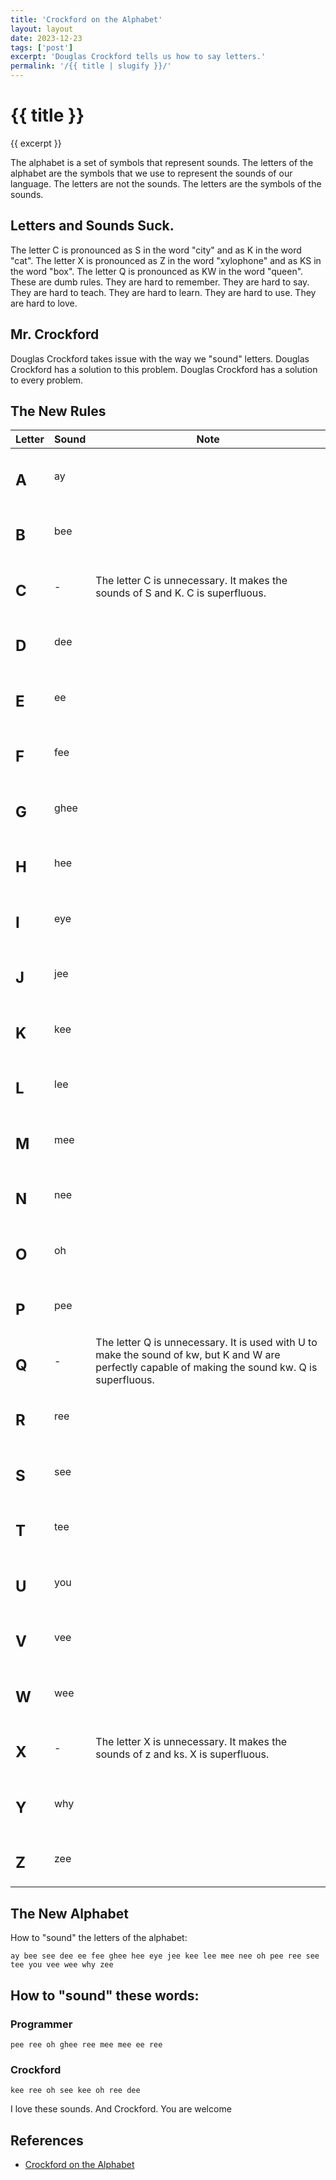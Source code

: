```yaml
---
title: 'Crockford on the Alphabet'
layout: layout
date: 2023-12-23
tags: ['post']
excerpt: 'Douglas Crockford tells us how to say letters.'
permalink: '/{{ title | slugify }}/'
---
```


<hgroup>
	<h1>{{ title }}</h1>
	<p>{{ excerpt }}</p>
</hgroup>

The alphabet is a set of symbols that represent sounds. The letters of the alphabet are the symbols that we use to represent the sounds of our language. The letters are not the sounds. The letters are the symbols of the sounds.

## Letters and Sounds Suck.

The letter C is pronounced as S in the word "city" and as K in the word "cat". The letter X is pronounced as Z in the word "xylophone" and as KS in the word "box". The letter Q is pronounced as KW in the word "queen". These are dumb rules. They are hard to remember. They are hard to say. They are hard to teach. They are hard to learn. They are hard to use. They are hard to love.

## Mr. Crockford

Douglas Crockford takes issue with the way we "sound" letters. Douglas Crockford has a solution to this problem. Douglas Crockford has a solution to every problem.

## The New Rules

<table class="ui celled table">
	<thead>
		<tr>
			<th>Letter</th>
			<th>Sound</th>
			<th>Note</th>
		</tr>
	</thead>
	<tbody>
	<tr>
		<td>
			<h2 class="ui center aligned header">A</h2>
		</td>
		<td>ay</td>
		<td></td>
	</tr>
	<tr>
		<td>
			<h2 class="ui center aligned header">B</h2>
		</td>
		<td>bee</td>
		<td></td>
	</tr>
	<tr>
		<td>
			<h2 class="ui center aligned header">C</h2>
		</td>
		<td>-</td>
		<td>The letter C is unnecessary. It makes the sounds of S and K. C is superfluous.</td>
	</tr>
	<tr>
		<td>
			<h2 class="ui center aligned header">D</h2>
		</td>
		<td>dee</td>
		<td></td>
	</tr>
	<tr>
		<td>
			<h2 class="ui center aligned header">E</h2>
		</td>
		<td>ee</td>
		<td></td>
	</tr>
	<tr>
		<td>
			<h2 class="ui center aligned header">F</h2>
		</td>
		<td>fee</td>
		<td></td>
	</tr>
	<tr>
		<td>
			<h2 class="ui center aligned header">G</h2>
		</td>
		<td>ghee</td>
		<td></td>
	</tr>
	<tr>
		<td>
			<h2 class="ui center aligned header">H</h2>
		</td>
		<td>hee</td>
		<td></td>
	</tr>
	<tr>
		<td>
			<h2 class="ui center aligned header">I</h2>
		</td>
		<td>eye</td>
		<td></td>
	</tr>
	<tr>
		<td>
			<h2 class="ui center aligned header">J</h2>
		</td>
		<td>jee</td>
		<td></td>
	</tr>
	<tr>
		<td>
			<h2 class="ui center aligned header">K</h2>
		</td>
		<td>kee</td>
		<td></td>
	</tr>
	<tr>
		<td>
			<h2 class="ui center aligned header">L</h2>
		</td>
		<td>lee</td>
		<td></td>
	</tr>
	<tr>
		<td>
			<h2 class="ui center aligned header">M</h2>
		</td>
		<td>mee</td>
		<td></td>
	</tr>
	<tr>
		<td>
			<h2 class="ui center aligned header">N</h2>
		</td>
		<td>nee</td>
		<td></td>
	</tr>
	<tr>
		<td>
			<h2 class="ui center aligned header">O</h2>
		</td>
		<td>oh</td>
		<td></td>
	</tr>
	<tr>
		<td>
			<h2 class="ui center aligned header">P</h2>
		</td>
		<td>pee</td>
		<td></td>
	</tr>
	<tr>
		<td>
			<h2 class="ui center aligned header">Q</h2>
		</td>
		<td>-</td>
		<td>The letter Q is unnecessary. It is used with U to make the sound of kw, but K and W are perfectly capable of making the sound kw. Q is superfluous.</td>
	</tr>
	<tr>
		<td>
			<h2 class="ui center aligned header">R</h2>
		</td>
		<td>ree</td>
		<td></td>
	</tr>
	<tr>
		<td>
			<h2 class="ui center aligned header">S</h2>
		</td>
		<td>see</td>
		<td></td>
	</tr>
	<tr>
		<td>
			<h2 class="ui center aligned header">T</h2>
		</td>
		<td>tee</td>
		<td></td>
	</tr>
	<tr>
		<td>
			<h2 class="ui center aligned header">U</h2>
		</td>
		<td>you</td>
		<td></td>
	</tr>
	<tr>
		<td>
			<h2 class="ui center aligned header">V</h2>
		</td>
		<td>vee</td>
		<td></td>
	</tr>
	<tr>
		<td>
			<h2 class="ui center aligned header">W</h2>
		</td>
		<td>wee</td>
		<td></td>
	</tr>
	<tr>
		<td>
			<h2 class="ui center aligned header">X</h2>
		</td>
		<td>-</td>
		<td>The letter X is unnecessary. It makes the sounds of z and ks. X is superfluous.</td>
	</tr>
	<tr>
		<td>
			<h2 class="ui center aligned header">Y</h2>
		</td>
		<td>why</td>
		<td></td>
	</tr>
	<tr>
		<td>
			<h2 class="ui center aligned header">Z</h2>
		</td>
		<td>zee</td>
		<td></td>
	</tr>
	</tbody>
</table>

## The New Alphabet

How to "sound" the letters of the alphabet:

```
ay bee see dee ee fee ghee hee eye jee kee lee mee nee oh pee ree see tee you vee wee why zee
```

## How to "sound" these words:

### Programmer

`pee ree oh ghee ree mee mee ee ree`

### Crockford

`kee ree oh see kee oh ree dee`

I love these sounds. And Crockford. You are welcome

## References

-   [Crockford on the Alphabet](https://www.crockford.com/alphabet)
